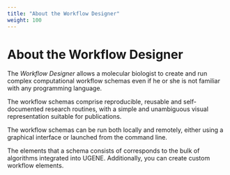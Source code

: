 ```yaml
---
title: "About the Workflow Designer"
weight: 100
---
```



# About the Workflow Designer

The _Workflow Designer_ allows a molecular biologist to create and run complex computational workflow schemas even if he or she is not familiar with any programming language.

The workflow schemas comprise reproducible, reusable and self-documented research routines, with a simple and unambiguous visual representation suitable for publications.

The workflow schemas can be run both locally and remotely, either using a graphical interface or launched from the command line.

The elements that a schema consists of corresponds to the bulk of algorithms integrated into UGENE. Additionally, you can create custom workflow elements.
